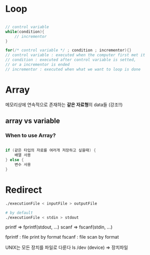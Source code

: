 # Loop

```c

// control variable
while(condition){
    // incrementor
}

for(/* control variable */ ; condition ; incrementor){}
// control variable : executed when the computer first met it
// condition : executed after control variable is setted,
// or a incrementor is ended
// incrementor : executed when what we want to loop is done
```

# Array

메모리상에 연속적으로 존재하는 **같은 자료형**의 data들 (강조!!)

## array vs variable

### When to use Array?

```c

if (같은 타입의 자료를 여러개 저장하고 싶을때) {
    배열 사용
} else {
    변수 사용
}
```

# Redirect

```sh
./executionFile < inputFile > outputFile

# by default
./executionFile < stdin > stdout
```

printf => fprintf(stdout, ...)
scanf => fscanf(stdin, ...)

fprintf : file print by format
fscanf : file scan by format

UNIX는 모든 장치를 파일로 다룬다
ls /dev (device) => 장치파일
